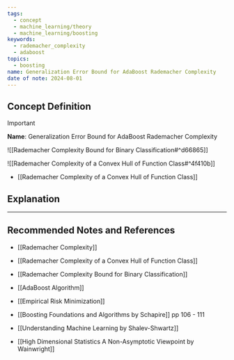 ```yaml
---
tags:
  - concept
  - machine_learning/theory
  - machine_learning/boosting
keywords:
  - rademacher_complexity
  - adaboost
topics:
  - boosting
name: Generalization Error Bound for AdaBoost Rademacher Complexity
date of note: 2024-08-01
---
```


## Concept Definition

>[!important]
>**Name**: Generalization Error Bound for AdaBoost Rademacher Complexity

![[Rademacher Complexity Bound for Binary Classification#^d66865]]

![[Rademacher Complexity of a Convex Hull of Function Class#^4f410b]]



- [[Rademacher Complexity of a Convex Hull of Function Class]]

## Explanation





-----------
##  Recommended Notes and References


- [[Rademacher Complexity]]
- [[Rademacher Complexity of a Convex Hull of Function Class]]
- [[Rademacher Complexity Bound for Binary Classification]]


- [[AdaBoost Algorithm]]
- [[Empirical Risk Minimization]]



- [[Boosting Foundations and Algorithms by Schapire]]  pp 106 - 111
- [[Understanding Machine Learning by Shalev-Shwartz]] 
- [[High Dimensional Statistics A Non-Asymptotic Viewpoint by Wainwright]]